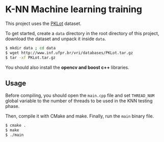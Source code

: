 # K-NN Machine learning training

This project uses the [PKLot](https://web.inf.ufpr.br/vri/databases/parking-lot-database/) dataset. 

To get started, create a `data` directory in the root directory of this project, download the dataset and unpack it inside `data`.
```bash
$ mkdir data ; cd data
$ wget http://www.inf.ufpr.br/vri/databases/PKLot.tar.gz
$ tar -xf PKLot.tar.gz
```

You should also install the **opencv and boost c++** libraries.

## Usage
Before compiling, you should open the `main.cpp` file and set `THREAD_NUM` global variable to the number of threads to be used in the KNN testing phase.  

Then, compile it with CMake and make. Finally, run the `main` binary file.
```bash
$ cmake .
$ make
$ ./main
```
